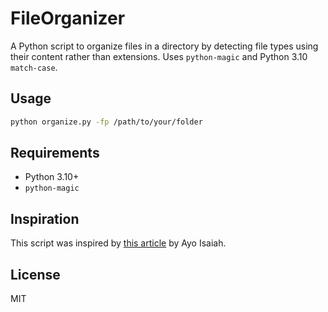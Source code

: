 # FileOrganizer

A Python script to organize files in a directory by detecting file types using their content rather than extensions. Uses `python-magic` and Python 3.10 `match-case`.

## Usage

```bash
python organize.py -fp /path/to/your/folder
```

## Requirements

- Python 3.10+
- `python-magic`

## Inspiration

This script was inspired by [this article](https://medium.com/better-programming/how-i-use-python-to-clear-junk-on-my-laptop-6d0f6b3f36e3) by Ayo Isaiah.

## License

MIT
